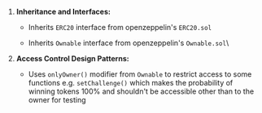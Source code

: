 1. **Inheritance and Interfaces:** 

    - Inherits `ERC20` interface from openzeppelin's `ERC20.sol`

    - Inherits `Ownable` interface from openzeppelin's `Ownable.sol`\\
2. **Access Control Design Patterns:**

    - Uses `onlyOwner()` modifier from `Ownable` to restrict access to some functions e.g. `setChallenge()` which makes the probability of winning tokens 100% and shouldn't be accessible other than to the owner for testing